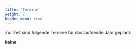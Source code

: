 ```yaml
---
title: 'Termine'
weight: 2
header_menu: true
---
```


Zur Zeit sind folgende Termine für das laufdende Jahr geplant:

**keine**
